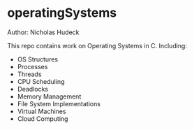 # operatingSystems

Author: Nicholas Hudeck

This repo contains work on Operating Systems in C. Including:

 - OS Structures
 - Processes
 - Threads
 - CPU Scheduling
 - Deadlocks
 - Memory Management
 - File System Implementations
 - Virtual Machines
 - Cloud Computing


